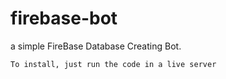# firebase-bot
a simple FireBase Database Creating Bot. 

```To install, just run the code in a live server```
